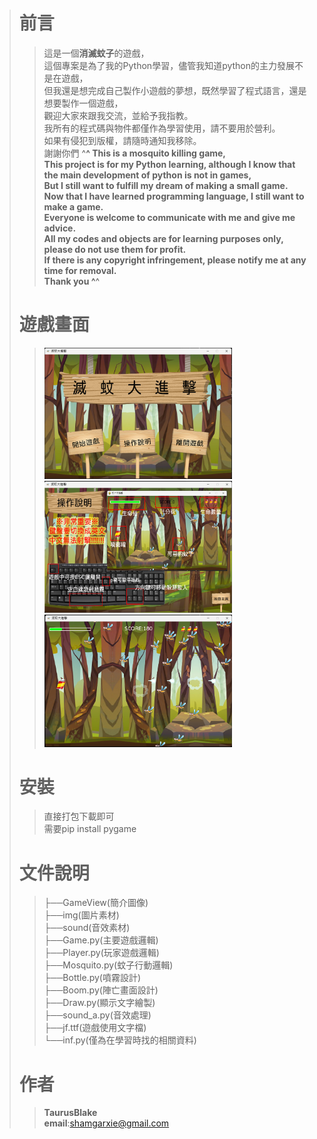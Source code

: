 ># 前言
>>這是一個**消滅蚊子**的遊戲，  
>>這個專案是為了我的Python學習，儘管我知道python的主力發展不是在遊戲，  
>>但我還是想完成自己製作小遊戲的夢想，既然學習了程式語言，還是想要製作一個遊戲，  
>>觀迎大家來跟我交流，並給予我指教。  
>>我所有的程式碼與物件都僅作為學習使用，請不要用於營利。  
>>如果有侵犯到版權，請隨時通知我移除。  
>>謝謝你們 ^__^
>>This is a mosquito killing game,  
>>This project is for my Python learning, although I know that the main development of python is not in games,  
>>But I still want to fulfill my dream of making a small game.  
>>Now that I have learned programming language, I still want to make a game.  
>>Everyone is welcome to communicate with me and give me advice.  
>>All my codes and objects are for learning purposes only, please do not use them for profit.  
>>If there is any copyright infringement, please notify me at any time for removal.  
>>Thank you ^__^  
># 遊戲畫面
>><img src="https://github.com/TaurusBlake/Mosquito_game/blob/main/GameView/GameView1.png" alt="Editor" width="300">
>><img src="https://github.com/TaurusBlake/Mosquito_game/blob/main/GameView/GameView2.png" alt="Editor" width="300">
>><img src="https://github.com/TaurusBlake/Mosquito_game/blob/main/GameView/GameView3.png" alt="Editor" width="300">  
># 安裝
>>直接打包下載即可  
>>需要pip install pygame
># 文件說明
>>├──GameView(簡介圖像)  
>>├──img(圖片素材)  
>>├──sound(音效素材)  
>>├──Game.py(主要遊戲邏輯)  
>>├──Player.py(玩家遊戲邏輯)  
>>├──Mosquito.py(蚊子行動邏輯)  
>>├──Bottle.py(噴霧設計)  
>>├──Boom.py(陣亡畫面設計)  
>>├──Draw.py(顯示文字繪製)  
>>├──sound_a.py(音效處理)  
>>├──jf.ttf(遊戲使用文字檔)  
>>└──inf.py(僅為在學習時找的相關資料)
>>  
># 作者
>>**TaurusBlake**  
>>**email**:shamgarxie@gmail.com
